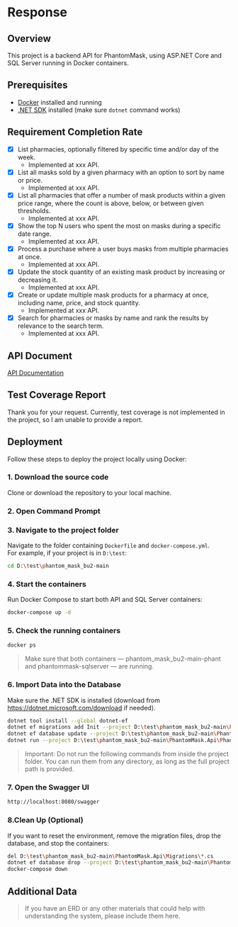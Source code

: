 # Response

## Overview

This project is a backend API for PhantomMask, using ASP.NET Core and SQL Server running in Docker containers.

## Prerequisites

- [Docker](https://docs.docker.com/get-docker/) installed and running
- [.NET SDK](https://dotnet.microsoft.com/download) installed (make sure `dotnet` command works)

## Requirement Completion Rate
* [x] List pharmacies, optionally filtered by specific time and/or day of the week.
  * Implemented at xxx API.
* [x] List all masks sold by a given pharmacy with an option to sort by name or price.
  * Implemented at xxx API.
* [x] List all pharmacies that offer a number of mask products within a given price range, where the count is above, below, or between given thresholds.
  * Implemented at xxx API.
* [x] Show the top N users who spent the most on masks during a specific date range.
  * Implemented at xxx API.
* [x] Process a purchase where a user buys masks from multiple pharmacies at once.
  *  Implemented at xxx API.
* [x] Update the stock quantity of an existing mask product by increasing or decreasing it.
  * Implemented at xxx API.
* [x] Create or update multiple mask products for a pharmacy at once, including name, price, and stock quantity.
  * Implemented at xxx API.
* [x] Search for pharmacies or masks by name and rank the results by relevance to the search term.
  * Implemented at xxx API.

## API Document
[API Documentation](docs/ApiDocs.pdf)

## Test Coverage Report
Thank you for your request. Currently, test coverage is not implemented in the project, so I am unable to provide a report. 

## Deployment
Follow these steps to deploy the project locally using Docker:
### 1. Download the source code
Clone or download the repository to your local machine.

### 2. Open Command Prompt

### 3. Navigate to the project folder
Navigate to the folder containing `Dockerfile` and `docker-compose.yml`.  
For example, if your project is in `D:\test`:
```bash
cd D:\test\phantom_mask_bu2-main
```

### 4. Start the containers
Run Docker Compose to start both API and SQL Server containers:
```bash
docker-compose up -d
```

### 5. Check the running containers
```bash
docker ps
```
> Make sure that both containers — phantom_mask_bu2-main-phant and phantommask-sqlserver — are running.

### 6. Import Data into the Database
Make sure the .NET SDK is installed (download from https://dotnet.microsoft.com/download if needed).
```bash
dotnet tool install --global dotnet-ef
dotnet ef migrations add Init --project D:\test\phantom_mask_bu2-main\PhantomMask.Api\PhantomMask.Api.csproj
dotnet ef database update --project D:\test\phantom_mask_bu2-main\PhantomMask.Api\PhantomMask.Api.csproj
dotnet run --project D:\test\phantom_mask_bu2-main\PhantomMask.Api\PhantomMask.Api.csproj import_data
```
> Important: Do not run the following commands from inside the project folder.
You can run them from any directory, as long as the full project path is provided.

### 7. Open the Swagger UI
```bash
http://localhost:8080/swagger
```

### 8.Clean Up (Optional)
If you want to reset the environment, remove the migration files, drop the database, and stop the containers:
```bash
del D:\test\phantom_mask_bu2-main\PhantomMask.Api\Migrations\*.cs
dotnet ef database drop --project D:\test\phantom_mask_bu2-main\PhantomMask.Api\PhantomMask.Api.csproj --force
docker-compose down
```

## Additional Data
> If you have an ERD or any other materials that could help with understanding the system, please include them here.
